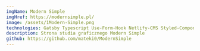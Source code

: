 ```yaml
---
imgName: Modern Simple
imgHref: https://modernsimple.pl/
image: /assets/1Modern-Simple.png
technologies: Gatsby Typescript Use-Form-Hook Netlify-CMS Styled-Components
description: Strona studia graficznego Modern Simple
github: https://github.com/mateki0/ModernSimple
---
```

